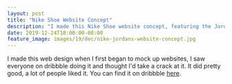 ```yaml
---
layout: post
title: "Nike Shoe Website Concept"
description: "I made this Nike Shoe website concept, featuring the Jordan 1's when I first started of making web designs check it out"
date: 2019-12-24T18:00:00-08:00
feature_image: images/19/dec/nike-jordans-website-concept.jpg
---
```


I made this web design when I first began to mock up websites, I saw everyone on dribbble doing it and thought I'd take a crack at it.  It did pretty
good, a lot of people liked it. You can find it on dribbble [here](https://dribbble.com/shots/6769259-Jordan-1-s).